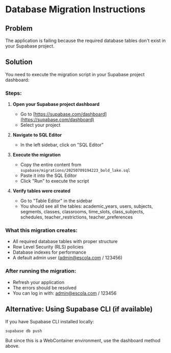 # Database Migration Instructions

## Problem
The application is failing because the required database tables don't exist in your Supabase project.

## Solution
You need to execute the migration script in your Supabase project dashboard:

### Steps:

1. **Open your Supabase project dashboard**
   - Go to [https://supabase.com/dashboard](https://supabase.com/dashboard)
   - Select your project

2. **Navigate to SQL Editor**
   - In the left sidebar, click on "SQL Editor"

3. **Execute the migration**
   - Copy the entire content from `supabase/migrations/20250709194223_bold_lake.sql`
   - Paste it into the SQL Editor
   - Click "Run" to execute the script

4. **Verify tables were created**
   - Go to "Table Editor" in the sidebar
   - You should see all the tables: academic_years, users, subjects, segments, classes, classrooms, time_slots, class_subjects, schedules, teacher_restrictions, teacher_preferences

### What this migration creates:
- All required database tables with proper structure
- Row Level Security (RLS) policies
- Database indexes for performance
- A default admin user (admin@escola.com / 123456)

### After running the migration:
- Refresh your application
- The errors should be resolved
- You can log in with: admin@escola.com / 123456

## Alternative: Using Supabase CLI (if available)
If you have Supabase CLI installed locally:
```bash
supabase db push
```

But since this is a WebContainer environment, use the dashboard method above.